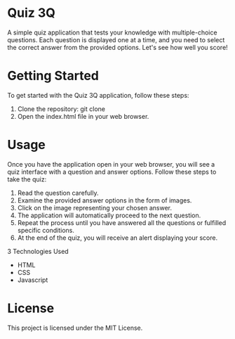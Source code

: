 # Quiz 3Q
A simple quiz application that tests your knowledge with multiple-choice questions. Each question is displayed one at a time, and you need to select the correct answer from the provided options. Let's see how well you score!

# Getting Started
To get started with the Quiz 3Q application, follow these steps:

1.  Clone the repository: git clone <repository-url>
2.  Open the index.html file in your web browser.

# Usage
Once you have the application open in your web browser, you will see a quiz interface with a question and answer options. Follow these steps to take the quiz:

1.  Read the question carefully.
2.  Examine the provided answer options in the form of images.
3.  Click on the image representing your chosen answer.
4.  The application will automatically proceed to the next question.
5.  Repeat the process until you have answered all the questions or fulfilled specific conditions.
6.  At the end of the quiz, you will receive an alert displaying your score.

3 Technologies Used
*  HTML
*  CSS
*  Javascript

# License
This project is licensed under the MIT License.
